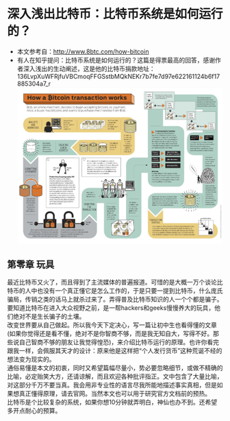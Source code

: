 # 深入浅出比特币：比特币系统是如何运行的？  
* 本文参考自：http://www.8btc.com/how-bitcoin  
* 有人在知乎提问：比特币系统是如何运行的？这篇是得票最高的回答，感谢作者深入浅出的生动阐述，这是他的比特币捐款地址：136LvpXuWFRjfuVBCmoqFFGSstbMQkNEKr7b7fe7d97e622161124b6f17885304a7_r  
![image](/doc/img/article/4-1.jpg)  
## 第零章 玩具  
最近比特币又火了，而且得到了主流媒体的普遍报道。可惜的是大概一万个谈论比特币的人中也没有一个真正懂它是怎么工作的，于是只要一提到比特币，什么庞氏骗局，传销之类的话马上就杀过来了。弄得普及比特币知识的人一个个都是骗子。要知道比特币在进入大众视野之前，是一帮hackers和geeks慢慢养大的玩具，他们绝对不是生长骗子的土壤。  
改变世界要从自己做起。所以我今天下定决心，写一篇让初中生也看得懂的文章(如果你觉得还是看不懂，绝对不是你智商不够，而是我无知自大，写得不好。那些说自己智商不够的朋友让我觉得惶恐)，来介绍比特币运行的原理。也许你看完跟我一样，会佩服其天才的设计：原来他是这样把“个人发行货币”这种荒诞不经的想法变为现实的。  
通俗易懂是本文的初衷，同时又希望篇幅尽量小，势必要忽略细节，或做不精确的比喻，必定贻笑大方，还请谅解，而且欢迎各种批评指正。文中包含了大量比喻，对这部分千万不要当真。我会用非专业性的语言尽我所能地描述事实真相，但是如果想真正懂得原理，请去官网。当然本文也可以用于研究官方文档前的预热。  
比特币是个比较复杂的系统，如果你想10分钟就弄明白，神仙也办不到。还希望多开点耐心的预算。